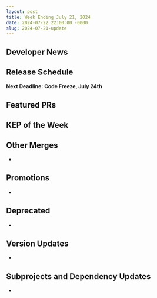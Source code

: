 ```yaml
---
layout: post
title: Week Ending July 21, 2024
date: 2024-07-22 22:00:00 -0000
slug: 2024-07-21-update
---
```


## Developer News


## Release Schedule

**Next Deadline: Code Freeze, July 24th**


## Featured PRs


## KEP of the Week


## Other Merges

*

## Promotions

*

## Deprecated

*

## Version Updates

*

## Subprojects and Dependency Updates

*
